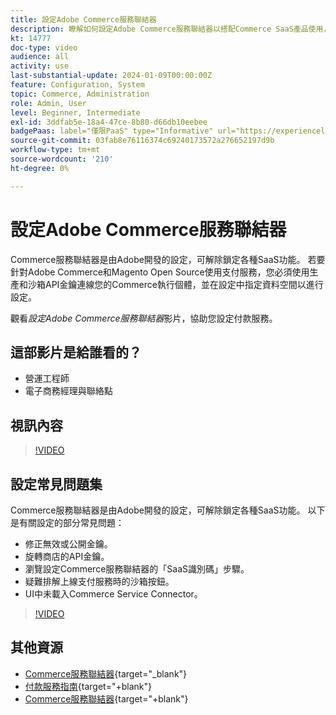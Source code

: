 ```yaml
---
title: 設定Adobe Commerce服務聯結器
description: 瞭解如何設定Adobe Commerce服務聯結器以搭配Commerce SaaS產品使用，以及瞭解如何解決常見問題。
kt: 14777
doc-type: video
audience: all
activity: use
last-substantial-update: 2024-01-09T00:00:00Z
feature: Configuration, System
topic: Commerce, Administration
role: Admin, User
level: Beginner, Intermediate
exl-id: 3ddfab5e-18a4-47ce-8b80-d66db10eebee
badgePaas: label="僅限PaaS" type="Informative" url="https://experienceleague.adobe.com/zh-hant/docs/commerce/user-guides/product-solutions" tooltip="僅適用於雲端專案(Adobe管理的PaaS基礎結構)和內部部署專案的Adobe Commerce 。"
source-git-commit: 03fab8e76116374c69240173572a276652197d9b
workflow-type: tm+mt
source-wordcount: '210'
ht-degree: 0%

---
```


# 設定Adobe Commerce服務聯結器

Commerce服務聯結器是由Adobe開發的設定，可解除鎖定各種SaaS功能。 若要針對Adobe Commerce和Magento Open Source使用支付服務，您必須使用生產和沙箱API金鑰連線您的Commerce執行個體，並在設定中指定資料空間以進行設定。

觀看&#x200B;_設定Adobe Commerce服務聯結器_&#x200B;影片，協助您設定付款服務。

## 這部影片是給誰看的？

- 營運工程師
- 電子商務經理與聯絡點

## 視訊內容

>[!VIDEO](https://video.tv.adobe.com/v/3425958?learn=on)

## 設定常見問題集

Commerce服務聯結器是由Adobe開發的設定，可解除鎖定各種SaaS功能。 以下是有關設定的部分常見問題：

- 修正無效或公開金鑰。
- 旋轉商店的API金鑰。
- 瀏覽設定Commerce服務聯結器的「SaaS識別碼」步驟。
- 疑難排解上線支付服務時的沙箱按鈕。
- UI中未載入Commerce Service Connector。

>[!VIDEO](https://video.tv.adobe.com/v/3425959?learn=on)

## 其他資源

- [Commerce服務聯結器](https://experienceleague.adobe.com/docs/commerce-merchant-services/user-guides/integration-services/saas.html?lang=zh-Hant){target="_blank"}
- [付款服務指南](https://experienceleague.adobe.com/docs/commerce-merchant-services/payment-services/guide-overview.html?lang=zh-Hant){target="+blank"}
- [Commerce服務聯結器](https://experienceleague.adobe.com/docs/commerce-merchant-services/user-guides/integration-services/saas.html?lang=zh-Hant){target="+blank"}
